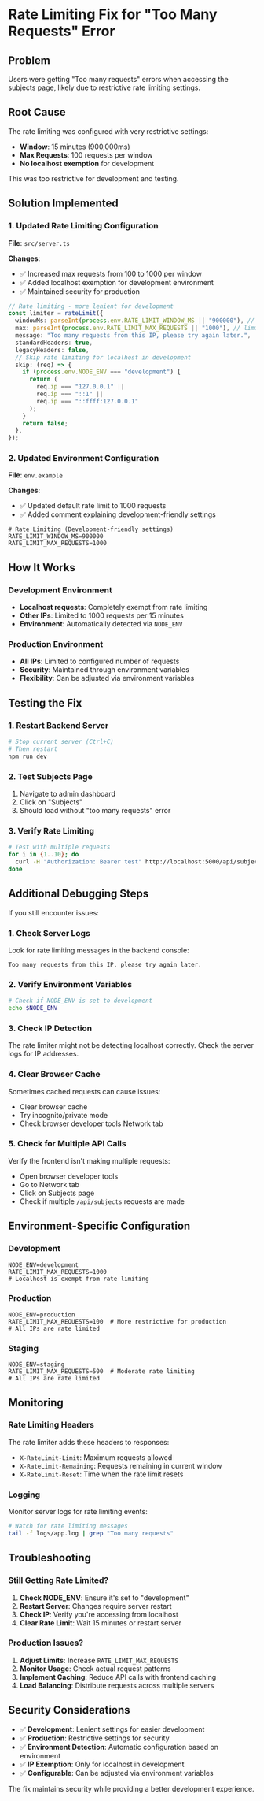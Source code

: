 # Rate Limiting Fix for "Too Many Requests" Error

## Problem

Users were getting "Too many requests" errors when accessing the subjects page, likely due to restrictive rate limiting settings.

## Root Cause

The rate limiting was configured with very restrictive settings:

- **Window**: 15 minutes (900,000ms)
- **Max Requests**: 100 requests per window
- **No localhost exemption** for development

This was too restrictive for development and testing.

## Solution Implemented

### 1. Updated Rate Limiting Configuration

**File**: `src/server.ts`

**Changes**:

- ✅ Increased max requests from 100 to 1000 per window
- ✅ Added localhost exemption for development environment
- ✅ Maintained security for production

```typescript
// Rate limiting - more lenient for development
const limiter = rateLimit({
  windowMs: parseInt(process.env.RATE_LIMIT_WINDOW_MS || "900000"), // 15 minutes
  max: parseInt(process.env.RATE_LIMIT_MAX_REQUESTS || "1000"), // limit each IP to 1000 requests per windowMs (increased for development)
  message: "Too many requests from this IP, please try again later.",
  standardHeaders: true,
  legacyHeaders: false,
  // Skip rate limiting for localhost in development
  skip: (req) => {
    if (process.env.NODE_ENV === "development") {
      return (
        req.ip === "127.0.0.1" ||
        req.ip === "::1" ||
        req.ip === "::ffff:127.0.0.1"
      );
    }
    return false;
  },
});
```

### 2. Updated Environment Configuration

**File**: `env.example`

**Changes**:

- ✅ Updated default rate limit to 1000 requests
- ✅ Added comment explaining development-friendly settings

```env
# Rate Limiting (Development-friendly settings)
RATE_LIMIT_WINDOW_MS=900000
RATE_LIMIT_MAX_REQUESTS=1000
```

## How It Works

### Development Environment

- **Localhost requests**: Completely exempt from rate limiting
- **Other IPs**: Limited to 1000 requests per 15 minutes
- **Environment**: Automatically detected via `NODE_ENV`

### Production Environment

- **All IPs**: Limited to configured number of requests
- **Security**: Maintained through environment variables
- **Flexibility**: Can be adjusted via environment variables

## Testing the Fix

### 1. Restart Backend Server

```bash
# Stop current server (Ctrl+C)
# Then restart
npm run dev
```

### 2. Test Subjects Page

1. Navigate to admin dashboard
2. Click on "Subjects"
3. Should load without "too many requests" error

### 3. Verify Rate Limiting

```bash
# Test with multiple requests
for i in {1..10}; do
  curl -H "Authorization: Bearer test" http://localhost:5000/api/subjects
done
```

## Additional Debugging Steps

If you still encounter issues:

### 1. Check Server Logs

Look for rate limiting messages in the backend console:

```
Too many requests from this IP, please try again later.
```

### 2. Verify Environment Variables

```bash
# Check if NODE_ENV is set to development
echo $NODE_ENV
```

### 3. Check IP Detection

The rate limiter might not be detecting localhost correctly. Check the server logs for IP addresses.

### 4. Clear Browser Cache

Sometimes cached requests can cause issues:

- Clear browser cache
- Try incognito/private mode
- Check browser developer tools Network tab

### 5. Check for Multiple API Calls

Verify the frontend isn't making multiple requests:

- Open browser developer tools
- Go to Network tab
- Click on Subjects page
- Check if multiple `/api/subjects` requests are made

## Environment-Specific Configuration

### Development

```env
NODE_ENV=development
RATE_LIMIT_MAX_REQUESTS=1000
# Localhost is exempt from rate limiting
```

### Production

```env
NODE_ENV=production
RATE_LIMIT_MAX_REQUESTS=100  # More restrictive for production
# All IPs are rate limited
```

### Staging

```env
NODE_ENV=staging
RATE_LIMIT_MAX_REQUESTS=500  # Moderate rate limiting
# All IPs are rate limited
```

## Monitoring

### Rate Limiting Headers

The rate limiter adds these headers to responses:

- `X-RateLimit-Limit`: Maximum requests allowed
- `X-RateLimit-Remaining`: Requests remaining in current window
- `X-RateLimit-Reset`: Time when the rate limit resets

### Logging

Monitor server logs for rate limiting events:

```bash
# Watch for rate limiting messages
tail -f logs/app.log | grep "Too many requests"
```

## Troubleshooting

### Still Getting Rate Limited?

1. **Check NODE_ENV**: Ensure it's set to "development"
2. **Restart Server**: Changes require server restart
3. **Check IP**: Verify you're accessing from localhost
4. **Clear Rate Limit**: Wait 15 minutes or restart server

### Production Issues?

1. **Adjust Limits**: Increase `RATE_LIMIT_MAX_REQUESTS`
2. **Monitor Usage**: Check actual request patterns
3. **Implement Caching**: Reduce API calls with frontend caching
4. **Load Balancing**: Distribute requests across multiple servers

## Security Considerations

- ✅ **Development**: Lenient settings for easier development
- ✅ **Production**: Restrictive settings for security
- ✅ **Environment Detection**: Automatic configuration based on environment
- ✅ **IP Exemption**: Only for localhost in development
- ✅ **Configurable**: Can be adjusted via environment variables

The fix maintains security while providing a better development experience.
